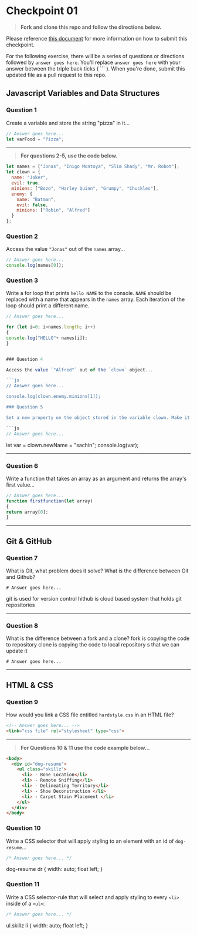 # Checkpoint 01

> **Fork and clone this repo and follow the directions below.**

Please reference [this document](https://git.generalassemb.ly/jdr-0127/homework-submissions/blob/master/README.md) for more information on how to submit this checkpoint.

For the following exercise, there will be a series of questions or directions followed by `answer goes here`. You'll replace `answer goes here` with your answer between the triple back ticks ( \`\`\` ). When you're done, submit this updated file as a pull request to this repo.

## Javascript Variables and Data Structures

### Question 1

Create a variable and store the string "pizza" in it...

```js
// Answer goes here...
let varFood = "Pizza";
```

---

>  **For questions 2-5, use the code below.**

```js
let names = ["Jonas", "Inigo Montoya", "Slim Shady", "Mr. Robot"];
let clown = {
  name: "Joker",
  evil: true,
  minions: ["Bozo", "Harley Quinn", "Grumpy", "Chuckles"],
  enemy: {
    name: "Batman",
    evil: false,
    minions: ["Robin", "Alfred"]  
  }
};
```

### Question 2

Access the value `"Jonas"` out of the `names` array...

```js
// Answer goes here...
console.log(names[0]);
```

### Question 3

Write a for loop that prints `hello NAME` to the console. `NAME` should be replaced with a name that appears in the `names` array. Each iteration of the loop should print a different name.

```js
// Answer goes here...

for (let i=0; i<names.length; i++)
{
console.log("HELLO"+ names[i]);
}


### Question 4

Access the value `"Alfred"` out of the `clown` object...

```js
// Answer goes here...

console.log(clown.enemy.minions[1]);

### Question 5

Set a new property on the object stored in the variable clown. Make it anything you want!

```js
// Answer goes here...
```
let var = clown.newName = "sachin";
console.log(var);


---

### Question 6
Write a function that takes an array as an argument and returns the array's first value...

```js
// Answer goes here...
function firstfunction(let array)
{
return array[0];
}

```
---

## Git & GitHub

### Question 7

What is Git, what problem does it solve? What is the difference between Git and Github?

```
# Answer goes here...
```
git is used for version control
hithub is cloud based system that holds git repositories

---

### Question 8

What is the difference between a fork and a clone?
fork is copying the code to repository
clone is copying the code to local repository s that we can update it 
```
# Answer goes here...
```

---

## HTML & CSS

### Question 9

How would you link a CSS file entitled `hardstyle.css` in an HTML file?

```html
<!-- Answer goes here... -->
<link="css file" rel="stylesheet" type="css">
```

---

> **For Questions 10 & 11 use the code example below...**

```html
<body>
  <div id="dog-resume">
    <ul class="skillz">
      <li> - Bone Location</li>
      <li> - Remote Sniffing</li>
      <li> - Delineating Territory</li>
      <li> - Shoe Deconstruction </li>
      <li> - Carpet Stain Placement </li>
    </ul>
  </div>
</body>
```

### Question 10

Write a CSS selector that will apply styling to an element with an id of `dog-resume`...


```css
/* Answer goes here... */
```
dog-resume dr {
width: auto;
float left;
}

### Question 11

Write a CSS selector-rule that will select and apply styling to every `<li>` inside of a `<ul>`:

```css
/* Answer goes here... */
```
ul.skillz li {
width: auto;
float left;
}
